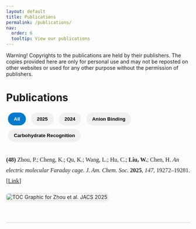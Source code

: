 ```yaml
---
layout: default
title: Publications
permalink: /publications/
nav:
  order: 6
  tooltip: View our publications
---
```


Warning! Copyrights to the publications are held by their publishers. The copies provided here are only for personal use and may not be reposted on other websites or used for any other purpose without the permission of publishers.

<style>
.filter-buttons {
  margin-bottom: 30px;
}
.filter-buttons button {
  background: #f0f0f0;
  border: none;
  padding: 10px 16px;
  margin: 5px;
  border-radius: 20px;
  cursor: pointer;
  font-weight: bold;
}
.filter-buttons button.active {
  background: #007ACC;
  color: white;
}

.publication-entry {
  margin-bottom: 60px;
  border-bottom: 1px solid #ccc;
  padding-bottom: 40px;
}

.publication-citation {
  font-size: 16px;
  line-height: 1.8;
  font-family: "Georgia", serif;
  color: #222;
}

.publication-image {
  max-width: 100%;
  height: auto;
  margin: 20px 0;
  border: 1px solid #ddd;
  border-radius: 6px;
  box-shadow: 2px 2px 6px rgba(0,0,0,0.1);
}
</style>

<script>
function filterPublications(category) {
  let entries = document.querySelectorAll('.publication-entry');
  entries.forEach(entry => {
    if (category === 'all' || entry.classList.contains(category)) {
      entry.classList.remove('hidden');
    } else {
      entry.classList.add('hidden');
    }
  });

  document.querySelectorAll('.filter-buttons button').forEach(btn => btn.classList.remove('active'));
  document.getElementById('btn-' + category).classList.add('active');
}
</script>

# Publications

<div class="filter-buttons">
  <button id="btn-all" class="active" onclick="filterPublications('all')">All</button>
  <button id="btn-2025" onclick="filterPublications('y2025')">2025</button>
  <button id="btn-2024" onclick="filterPublications('y2024')">2024</button>
  <button id="btn-anion" onclick="filterPublications('anion')">Anion Binding</button>
  <button id="btn-carbohydrate" onclick="filterPublications('carbohydrate')">Carbohydrate Recognition</button>
</div>

<!-- Example Publication -->
<div class="publication-entry y2025 anion">
  <div class="publication-citation">
    <strong>(48)</strong> Zhou, P.; Cheng, K.; Qu, K.; Wang, L.; Hu, C.; <strong>Liu, W.</strong>; Chen, H. <em>An electric molecular Faraday cage.</em> <em>J. Am. Chem. Soc.</em> <strong>2025</strong>, <em>147</em>, 19272–19281. <a href="https://doi.org/10.1021/jacs.5c01234" target="_blank">[Link]</a>
  </div>
  <img class="publication-image" src="/assets/images/publications/zhou2025jacs.png" alt="TOC Graphic for Zhou et al. JACS 2025">
</div>
